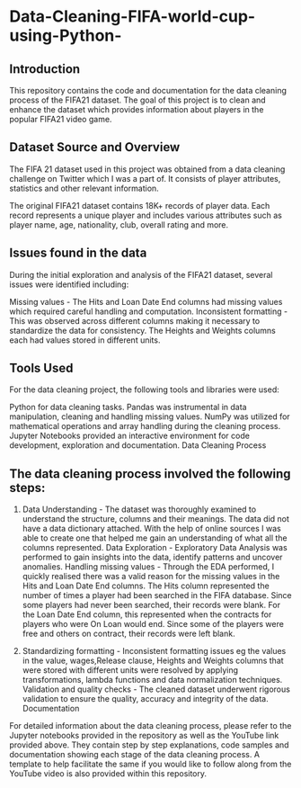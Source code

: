 # Data-Cleaning-FIFA-world-cup-using-Python-
## Introduction
This repository contains the code and documentation for the data cleaning process of the FIFA21 dataset. The goal of this project is to clean and enhance the dataset which provides information about players in the popular FIFA21 video game.

## Dataset Source and Overview
The FIFA 21 dataset used in this project was obtained from a data cleaning challenge on Twitter which I was a part of. It consists of player attributes, statistics and other relevant information.

The original FIFA21 dataset contains 18K+ records of player data. Each record represents a unique player and includes various attributes such as player name, age, nationality, club, overall rating and more.

## Issues found in the data
During the initial exploration and analysis of the FIFA21 dataset, several issues were identified including:

Missing values - The Hits and Loan Date End columns had missing values which required careful handling and computation.
Inconsistent formatting - This was observed across different columns making it necessary to standardize the data for consistency. The Heights and Weights columns each had values stored in different units.

## Tools Used
For the data cleaning project, the following tools and libraries were used:

Python for data cleaning tasks.
Pandas was instrumental in data manipulation, cleaning and handling missing values.
NumPy was utilized for mathematical operations and array handling during the cleaning process.
Jupyter Notebooks provided an interactive environment for code development, exploration and documentation.
Data Cleaning Process

## The data cleaning process involved the following steps:

1. Data Understanding - The dataset was thoroughly examined to understand the structure, columns and their meanings. The data did not have a data dictionary attached. With the help of online sources I was able to create one that helped me gain an understanding of what all the columns represented.
Data Exploration - Exploratory Data Analysis was performed to gain insights into the data, identify patterns and uncover anomalies.
Handling missing values - Through the EDA performed, I quickly realised there was a valid reason for the missing values in the Hits and Loan Date End columns. The Hits column represented the number of times a player had been searched in the FIFA database. Since some players had never been searched, their records were blank. For the Loan Date End column, this represented when the contracts for players who were On Loan would end. Since some of the players were free and others on contract, their records were left blank.

2. Standardizing formatting - Inconsistent formatting issues eg the values in the value, wages,Release clause, Heights and Weights columns that were stored with different units were resolved by applying transformations, lambda functions and data normalization techniques.
Validation and quality checks - The cleaned dataset underwent rigorous validation to ensure the quality, accuracy and integrity of the data.
Documentation

For detailed information about the data cleaning process, please refer to the Jupyter notebooks provided in the repository as well as the YouTube link provided above. They contain step by step explanations, code samples and documentation showing each stage of the data cleaning process. A template to help facilitate the same if you would like to follow along from the YouTube video is also provided within this repository.

